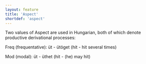 ```yaml
---
layout: feature
title: 'Aspect'
shortdef: 'aspect'
---
```


Two values of Aspect are used in Hungarian, both of which denote productive derivational processes:

Freq (frequentative): üt - ütöget (hit - hit several times)

Mod (modal): üt - üthet (hit - (he) may hit)
<!-- Interlanguage links updated Út zář 29 20:31:33 CEST 2020 -->
